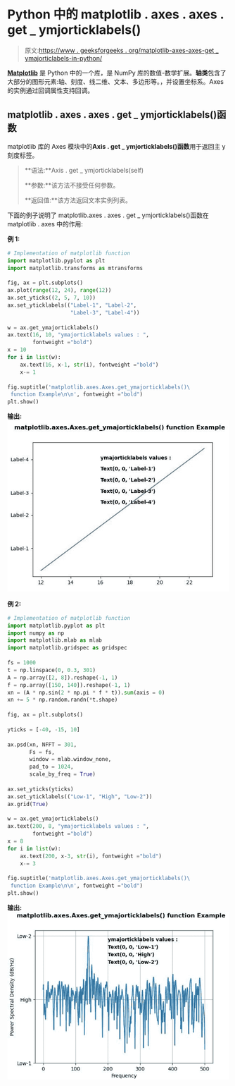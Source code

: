 # Python 中的 matplotlib . axes . axes . get _ ymjorticklabels()

> 原文:[https://www . geeksforgeeks . org/matplotlib-axes-axes-get _ ymajorticlabels-in-python/](https://www.geeksforgeeks.org/matplotlib-axes-axes-get_ymajorticklabels-in-python/)

**[Matplotlib](https://www.geeksforgeeks.org/python-introduction-matplotlib/)** 是 Python 中的一个库，是 NumPy 库的数值-数学扩展。**轴类**包含了大部分的图形元素:轴、刻度、线二维、文本、多边形等。，并设置坐标系。Axes 的实例通过回调属性支持回调。

## matplotlib . axes . axes . get _ ymjorticklabels()函数

matplotlib 库的 Axes 模块中的**Axis . get _ ymjorticklabels()函数**用于返回主 y 刻度标签。

> **语法:**Axis . get _ ymjorticklabels(self)
> 
> **参数:**该方法不接受任何参数。
> 
> **返回值:**该方法返回文本实例列表。

下面的例子说明了 matplotlib.axes . axes . get _ ymjorticklabels()函数在 matplotlib . axes 中的作用:

**例 1:**

```py
# Implementation of matplotlib function
import matplotlib.pyplot as plt
import matplotlib.transforms as mtransforms

fig, ax = plt.subplots()
ax.plot(range(12, 24), range(12))
ax.set_yticks((2, 5, 7, 10))
ax.set_yticklabels(("Label-1", "Label-2", 
                    "Label-3", "Label-4"))

w = ax.get_ymajorticklabels()
ax.text(16, 10, "ymajorticklabels values : ",
        fontweight ="bold")
x = 10
for i in list(w):
    ax.text(16, x-1, str(i), fontweight ="bold")
    x-= 1

fig.suptitle('matplotlib.axes.Axes.get_ymajorticklabels()\
 function Example\n\n', fontweight ="bold")
plt.show()
```

**输出:**
![](img/82e8eb6e7ca83f4ecafc0754be72df27.png)

**例 2:**

```py
# Implementation of matplotlib function
import matplotlib.pyplot as plt
import numpy as np
import matplotlib.mlab as mlab
import matplotlib.gridspec as gridspec

fs = 1000
t = np.linspace(0, 0.3, 301)
A = np.array([2, 8]).reshape(-1, 1)
f = np.array([150, 140]).reshape(-1, 1)
xn = (A * np.sin(2 * np.pi * f * t)).sum(axis = 0)
xn += 5 * np.random.randn(*t.shape)

fig, ax = plt.subplots()

yticks = [-40, -15, 10]

ax.psd(xn, NFFT = 301,
       Fs = fs,
       window = mlab.window_none,
       pad_to = 1024,
       scale_by_freq = True)

ax.set_yticks(yticks)
ax.set_yticklabels(("Low-1", "High", "Low-2"))
ax.grid(True)

w = ax.get_ymajorticklabels()
ax.text(200, 8, "ymajorticklabels values : ", 
        fontweight ="bold")
x = 8
for i in list(w):
    ax.text(200, x-3, str(i), fontweight ="bold")
    x-= 3

fig.suptitle('matplotlib.axes.Axes.get_ymajorticklabels()\
 function Example\n\n', fontweight ="bold")
plt.show()
```

**输出:**
![](img/1fbfe9f0b0445b3fdff10c7b472d7cae.png)